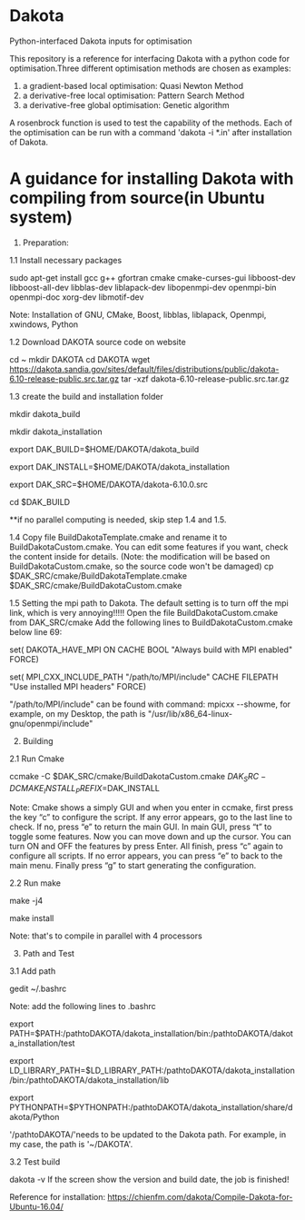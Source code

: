 # Dakota
Python-interfaced Dakota inputs for optimisation

This repository is a reference for interfacing Dakota with a python code for optimisation.Three different optimisation methods are chosen as examples:
1. a gradient-based local optimisation: Quasi Newton Method
2. a derivative-free local optimisation: Pattern Search Method
3. a derivative-free global optimisation: Genetic algorithm

A rosenbrock function is used to test the capability of the methods. Each of the optimisation can be run with a command 'dakota -i *.in' after installation of Dakota.

# A guidance for installing Dakota with compiling from source(in Ubuntu system)

1. Preparation:

1.1 Install necessary packages

sudo apt-get install gcc g++ gfortran cmake cmake-curses-gui libboost-dev libboost-all-dev libblas-dev liblapack-dev libopenmpi-dev openmpi-bin openmpi-doc xorg-dev libmotif-dev

Note: Installation of GNU, CMake, Boost, libblas, liblapack, Openmpi, xwindows, Python

1.2 Download DAKOTA source code on website

cd ~
mkdir DAKOTA
cd DAKOTA
wget https://dakota.sandia.gov/sites/default/files/distributions/public/dakota-6.10-release-public.src.tar.gz
tar -xzf dakota-6.10-release-public.src.tar.gz 

1.3 create the build and installation folder

mkdir dakota_build

mkdir dakota_installation

export DAK_BUILD=$HOME/DAKOTA/dakota_build

export DAK_INSTALL=$HOME/DAKOTA/dakota_installation

export DAK_SRC=$HOME/DAKOTA/dakota-6.10.0.src

cd $DAK_BUILD 

**if no parallel computing is needed, skip step 1.4 and 1.5.

1.4 Copy file BuildDakotaTemplate.cmake and rename it to BuildDakotaCustom.cmake. You can edit some features if you want, check the content inside for details.
(Note: the modification will be based on BuildDakotaCustom.cmake, so the source code won't be damaged)
cp $DAK_SRC/cmake/BuildDakotaTemplate.cmake $DAK_SRC/cmake/BuildDakotaCustom.cmake 

1.5 Setting the mpi path to Dakota. The default setting is to turn off the mpi link, which is very annoying!!!!!
Open the file BuildDakotaCustom.cmake from DAK_SRC/cmake
Add the following lines to BuildDakotaCustom.cmake below line 69:

set( DAKOTA_HAVE_MPI ON CACHE BOOL "Always build with MPI enabled" FORCE)
     
set( MPI_CXX_INCLUDE_PATH "/path/to/MPI/include" CACHE FILEPATH "Use installed MPI headers" FORCE)

"/path/to/MPI/include" can be found with command: mpicxx --showme, for example, on my Desktop, the path is "/usr/lib/x86_64-linux-gnu/openmpi/include"

2. Building

2.1 Run Cmake

ccmake -C $DAK_SRC/cmake/BuildDakotaCustom.cmake $DAK_SRC -DCMAKE_INSTALL_PREFIX=$DAK_INSTALL 

Note:
Cmake shows a simply GUI and when you enter in ccmake, first press the key “c” to configure the script.
If any error appears, go to the last line to check. If no, press “e” to return the main GUI.
In main GUI, press “t” to toggle some features. Now you can move down and up the cursor. You can turn ON and OFF the features by press Enter.
All finish, press “c” again to configure all scripts. If no error appears, you can press “e” to back to the main menu.
Finally press “g” to start generating the configuration.

2.2 Run make

make -j4

make install

Note: that's to compile in parallel with 4 processors


3. Path and Test

3.1 Add path

gedit ~/.bashrc

Note: add the following lines to .bashrc

export PATH=$PATH:/pathtoDAKOTA/dakota_installation/bin:/pathtoDAKOTA/dakota_installation/test

export LD_LIBRARY_PATH=$LD_LIBRARY_PATH:/pathtoDAKOTA/dakota_installation/bin:/pathtoDAKOTA/dakota_installation/lib

export PYTHONPATH=$PYTHONPATH:/pathtoDAKOTA/dakota_installation/share/dakota/Python

'/pathtoDAKOTA/'needs to be updated to the Dakota path. For example, in my case, the path is '~/DAKOTA'.

3.2 Test build

dakota -v
If the screen show the version and build date, the job is finished!

Reference for installation: https://chienfm.com/dakota/Compile-Dakota-for-Ubuntu-16.04/
